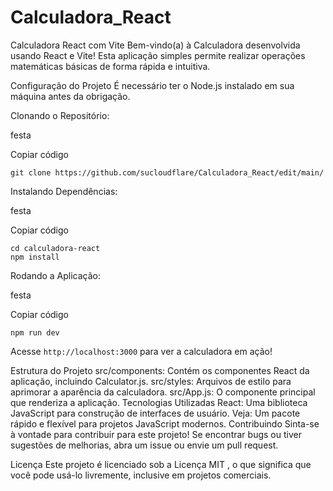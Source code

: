 # Calculadora_React

Calculadora React com Vite
Bem-vindo(a) à Calculadora desenvolvida usando React e Vite! Esta aplicação simples permite realizar operações matemáticas básicas de forma rápida e intuitiva.

Configuração do Projeto
É necessário ter o Node.js instalado em sua máquina antes da obrigação.

Clonando o Repositório:

festa

Copiar código
```
git clone https://github.com/sucloudflare/Calculadora_React/edit/main/
```
Instalando Dependências:

festa

Copiar código
```
cd calculadora-react
npm install

```
Rodando a Aplicação:

festa

Copiar código
```
npm run dev
```
Acesse ```http://localhost:3000``` para ver a calculadora em ação!

Estrutura do Projeto
src/components: Contém os componentes React da aplicação, incluindo Calculator.js.
src/styles: Arquivos de estilo para aprimorar a aparência da calculadora.
src/App.js: O componente principal que renderiza a aplicação.
Tecnologias Utilizadas
React: Uma biblioteca JavaScript para construção de interfaces de usuário.
Veja: Um pacote rápido e flexível para projetos JavaScript modernos.
Contribuindo
Sinta-se à vontade para contribuir para este projeto! Se encontrar bugs ou tiver sugestões de melhorias, abra um issue ou envie um pull request.

Licença
Este projeto é licenciado sob a Licença MIT , o que significa que você pode usá-lo livremente, inclusive em projetos comerciais.
